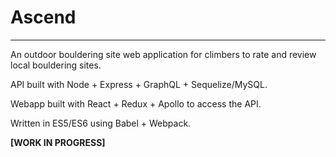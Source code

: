 # Ascend
---
An outdoor bouldering site web application for climbers to rate and review local bouldering sites.

API built with Node + Express + GraphQL + Sequelize/MySQL.

Webapp built with React + Redux + Apollo to access the API.

Written in ES5/ES6 using Babel + Webpack.

**[WORK IN PROGRESS]**
